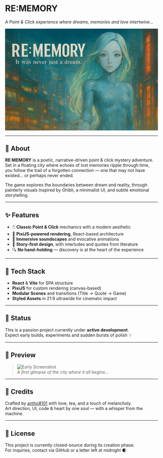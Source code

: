 # RE:MEMORY

*A Point & Click experience where dreams, memories and love intertwine...*

![RE:MEMORY - Title Screen](public/assets/readme_banner.png)

---

## 🌌 About

**RE:MEMORY** is a poetic, narrative-driven point & click mystery adventure.  
Set in a floating city where echoes of lost memories ripple through time, you follow the trail of a forgotten connection — one that may not have existed... or perhaps never ended.

The game explores the boundaries between dream and reality, through painterly visuals inspired by Ghibli, a minimalist UI, and subtle emotional storytelling.

---

## ✨ Features

- 🖱️ **Classic Point & Click** mechanics with a modern aesthetic  
- 🎨 **PixiJS-powered rendering**, React-based architecture  
- 🎼 **Immersive soundscapes** and evocative animations  
- 📖 **Story-first design**, with interludes and quotes from literature  
- 🔍 **No hand-holding** — discovery is at the heart of the experience  

---

## 🧪 Tech Stack

- **React** & **Vite** for SPA structure  
- **PixiJS** for custom rendering (canvas-based)  
- **Modular Scenes** and transitions (Title → Quote → Game)  
- **Styled Assets** in 21:9 ultrawide for cinematic impact  

---

## 🚧 Status

This is a passion project currently under **active development**.  
Expect early builds, experiments and sudden bursts of polish ✨

---

## 📸 Preview

> ![Early Screenshot](public/assets/preview.png)  
*A first glimpse of the city where it all begins...*

---

## 🤍 Credits

Crafted by [antho8101](https://github.com/antho8101) with love, tea, and a touch of melancholy.  
Art direction, UI, code & heart by one soul — with a whisper from the machine.

---

## 📜 License

This project is currently closed-source during its creation phase.  
For inquiries, contact via GitHub or a letter left at midnight 🌒